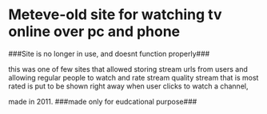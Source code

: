 # Meteve-old site for watching tv online over pc and phone

###Site is no longer in use, and doesnt function properly###

this was one of few sites that allowed storing stream urls from users and allowing regular people to watch and rate stream quality
stream that is most rated is put to be shown right away when user clicks to watch a channel,

made in 2011.
###made only for eudcational purpose###
